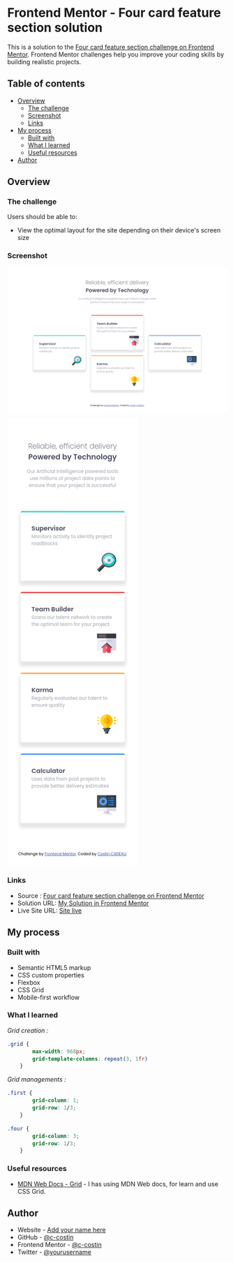 # Frontend Mentor - Four card feature section solution

This is a solution to the [Four card feature section challenge on Frontend Mentor](https://www.frontendmentor.io/challenges/four-card-feature-section-weK1eFYK). Frontend Mentor challenges help you improve your coding skills by building realistic projects. 

## Table of contents

- [Overview](#overview)
  - [The challenge](#the-challenge)
  - [Screenshot](#screenshot)
  - [Links](#links)
- [My process](#my-process)
  - [Built with](#built-with)
  - [What I learned](#what-i-learned)
  - [Useful resources](#useful-resources)
- [Author](#author)

## Overview

### The challenge

Users should be able to:

- View the optimal layout for the site depending on their device's screen size

### Screenshot

![My Solution - Desktop](./images/Screenshot_Frontend_Mentor_Four_card_feature_section.png)

![My Solution - Mobile](./images/Screenshot_Frontend_Mentor_Four_card_feature_section_mobile.png)


### Links

- Source : [Four card feature section challenge on Frontend Mentor](https://www.frontendmentor.io/challenges/four-card-feature-section-weK1eFYK)
- Solution URL: [My Solution in Frontend Mentor](https://www.frontendmentor.io/solutions/four-card-feature-section-c3Y5DNY9c)
- Live Site URL: [Site live](https://c-costin.github.io/frontendmentor.io/solutions/1%20-%20Newbie/Four%20card%20feature%20section/)

## My process

### Built with

- Semantic HTML5 markup
- CSS custom properties
- Flexbox
- CSS Grid
- Mobile-first workflow

### What I learned

*Grid creation :*
```css
.grid {
        max-width: 968px;
        grid-template-columns: repeat(3, 1fr)
    }
```
*Grid managements :*
```css
.first {
        grid-column: 1;
        grid-row: 1/3;
    }
```
```css
.four {
        grid-column: 3;
        grid-row: 1/3;
    }
```

### Useful resources

- [MDN Web Docs - Grid](https://developer.mozilla.org/fr/docs/Web/CSS/grid) - I has using MDN Web docs, for learn and use CSS Grid.

## Author

- Website - [Add your name here](https://www.your-site.com)
- GitHub - [@c-costin](https://github.com/c-costin)
- Frontend Mentor - [@c-costin](https://www.frontendmentor.io/profile/c-costin)
- Twitter - [@yourusername](https://www.twitter.com/yourusername)



